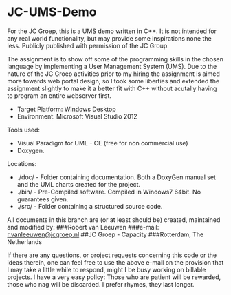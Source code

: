 JC-UMS-Demo
===========

For the JC Groep, this is a UMS demo written in C++. It is not intended for any real world functionality, but may provide some inspirations none the less. 
Publicly published with permission of the JC Group.

The assignment is to show off some of the programming skills in the chosen language by implementing a User Management System (UMS).
Due to the nature of the JC Groep activities prior to my hiring the assignment is aimed more towards web portal design, so I took some liberties and extended the assignment slightly to make it a better fit with C++ without acutally having to program an entire webserver first.

*   Target Platform: Windows Desktop
*   Environment: Microsoft Visual Studio 2012

Tools used: 
*   Visual Paradigm for UML - CE (free for non commercial use)
*   Doxygen.

Locations:
*   ./doc/ - Folder containing documentation. 
        Both a DoxyGen manual set and the UML charts created for the project.
*   ./bin/ - Pre-Compiled software. Compiled in Windows7 64bit. No guarantees given.
*   ./src/ - Folder containing a structured source code.

All documents in this branch are (or at least should be) created, maintained and modified by:
###Robert van Leeuwen
###e-mail: r.vanleeuwen@jcgroep.nl
##JC Groep - Capacity 
###Rotterdam, The Netherlands

If there are any questions, or project requests concerning this code or the ideas therein, one can feel free to use the above e-mail on the provision that I may take a little while to respond, might I be busy working on billable projects. I have a very easy policy: Those who are patient will be rewarded, those who nag will be discarded. I prefer rhymes, they last longer.
